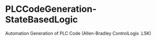 # PLCCodeGeneration-StateBasedLogic
Automation Generation of PLC Code (Allen-Bradley ControlLogix .L5K)
